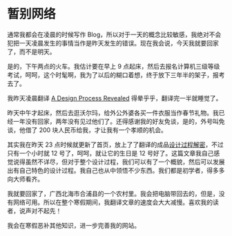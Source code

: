 # 暂别网络

通常我都会在凌晨的时候写作 Blog，所以对于一天的概念比较敏感，我绝对不会犯把一天凌晨发生的事情当作是昨天发生的错误。现在我会说，今天我就要回家了，而不是明天。

是的，下午两点的火车。我估计要在早上 9 点起床，然后去报名计算机三级等级考试，呵呵，这个时髦啊，我为了以后的糊口着想，终于放下三年半的架子，报考去了。

我昨天凌晨翻译 [A Design Process Revealed][0] 得晕乎乎，翻译完一半就睡觉了。

昨天中午才起床，然后去逛沃尔玛，给外公外婆各买一件衣服当作春节礼物。我已经一年没有回家，两年没有见过他们了。还得感谢我的好友免谈，是的，外号叫免谈，他借了 200 块人民币给我，才让我有一个孝顺的机会。

其实我在昨天 23 点时候就更新了首页，放上了了翻译的成品[设计过程解密][1]，不过只有一个小时就 12 号了，呵呵，就让它的生日是 12 号好了。这篇文章我自己感觉说得虽然不详尽，但对于整个设计过程，我们可以有了一个概貌，然后可以发展出有自己特色的设计过程。我自己也从中领悟不少东西。我们都是初学者，得多多向大师看齐。

我就要回家了，广西北海市合浦县的一个农村里。我会把电脑带回去的，但是，没有网络可用。所以在整个寒假期间，我翻译文章的速度会大大减慢。喜欢我的读者，说声对不起先！

我会在寒假恶补其他知识，进一步完善我的网站。

[0]: http://www.stopdesign.com/articles/design_process/
[1]: tech/design_process.php
